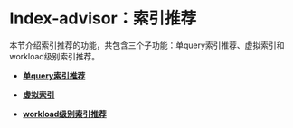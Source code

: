 # Index-advisor：索引推荐<a name="ZH-CN_TOPIC_0296549245"></a>

本节介绍索引推荐的功能，共包含三个子功能：单query索引推荐、虚拟索引和workload级别索引推荐。

-   **[单query索引推荐](单query索引推荐.md)**

-   **[虚拟索引](虚拟索引.md)**

-   **[workload级别索引推荐](workload级别索引推荐.md)**
